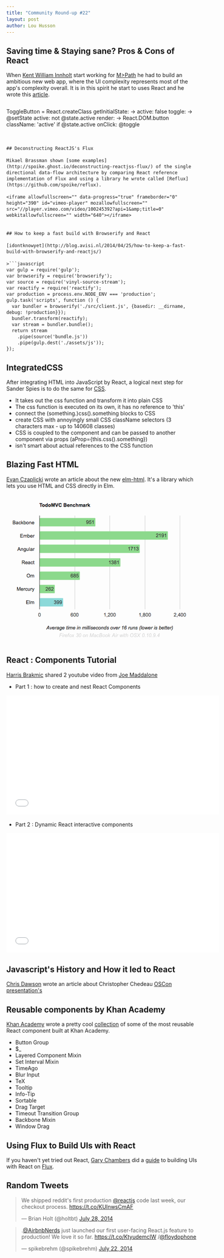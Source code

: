 ```yaml
---
title: "Community Round-up #22"
layout: post
author: Lou Husson
---
```


## Saving time & Staying sane? Pros & Cons of React
When [Kent William Innholt](http://http://kentwilliam.com/) start working for [M>Path](http://mpath.com/) he had to build an ambitious new web app, where the UI complexity represents most of the app's complexity overall. It is in this spirit he start to uses React and he wrote this  [article](http://kentwilliam.com/articles/saving-time-staying-sane-pros-cons-of-react-js). 


>```javascript
ToggleButton = React.createClass
  getInitialState: -> 
    active: false
  toggle: ->
    @setState active: not @state.active
  render: ->
    React.DOM.button
      className: 'active' if @state.active 
      onClick: @toggle
```


## Deconstructing ReactJS's Flux

Mikael Brassman shown [some examples](http://spoike.ghost.io/deconstructing-reactjss-flux/) of the single directional data-flow architecture by comparing React reference implementation of Flux and using a library he wrote called [Reflux](https://github.com/spoike/reflux).

<iframe allowfullscreen="" data-progress="true" frameborder="0" height="390" id="vimeo-player" mozallowfullscreen="" src="//player.vimeo.com/video/100245392?api=1&amp;title=0" webkitallowfullscreen="" width="640"></iframe>


## How to keep a fast build with Browserify and React

[idontknowyet](http://blog.avisi.nl/2014/04/25/how-to-keep-a-fast-build-with-browserify-and-reactjs/)

>```javascript
var gulp = require('gulp');
var browserify = require('browserify');
var source = require('vinyl-source-stream');
var reactify = require('reactify');
var production = process.env.NODE_ENV === 'production';
gulp.task('scripts', function () {
  var bundler = browserify('./src/client.js', {basedir: __dirname, debug: !production}});
  bundler.transform(reactify);
  var stream = bundler.bundle();
  return stream
    .pipe(source('bundle.js'))
    .pipe(gulp.dest('./assets/js'));
});
```


## IntegratedCSS

After integrating HTML into JavaScript by React, a logical next step for Sander Spies is to do the same for [CSS](https://github.com/SanderSpies/IntegratedCSS).

>
- It takes out the css function and transform it into plain CSS
- The css function is executed on its own, it has no reference to 'this'
- connect the (something.)css().something blocks to CSS
- create CSS with annoyingly small CSS className selectors (3 characters max - up to 140608 classes)
- CSS is coupled to the component and can be passed to another component via props (aProp={this.css().something})
- isn't smart about actual references to the CSS function


## Blazing Fast HTML

[Evan Czaplicki](http://evan.czaplicki.us) wrote an article about the new [elm-html](https://github.com/evancz/elm-html). It's a library which lets you use HTML and CSS directly in Elm.

[![](/img/sampleResults.png)](http://elm-lang.org/diagrams/sampleResults.png)

## React : Components Tutorial

[Harris Brakmic](https://twitter.com/brakmic/status/490910003650633728) shared 2 youtube video from [Joe Maddalone](http://www.joemaddalone.com/)

- Part 1 : how to create and nest React Components
<iframe width="560" height="315" src="//www.youtube.com/embed/rFvZydtmsxM" frameborder="0" allowfullscreen></iframe>

- Part 2 : Dynamic React interactive components
<iframe width="560" height="315" src="//www.youtube.com/embed/5yvFLrt7N8M" frameborder="0" allowfullscreen></iframe>

## Javascript's History and How it led to React
[Chris Dawson](https://github.com/xrd) wrote an article about Christopher Chedeau [OSCon presentation's](http://www.oscon.com/oscon2014/public/schedule/speaker/133198)

## Reusable components by Khan Academy
[Khan Academy](https://www.khanacademy.org/) wrote a pretty cool [collection](http://khan.github.io/react-components/) of some of the most reusable React component built at Khan Academy.

> 
- Button Group
- $_
- Layered Component Mixin
- Set Interval Mixin
- TimeAgo
- Blur Input
- TeX
- Tooltip
- Info-Tip
- Sortable
- Drag Target
- Timeout Transition Group
- Backbone Mixin
- Window Drag


## Using Flux to Build UIs with React

If you haven't yet tried out React, [Gary Chambers](https://twitter.com/garychambers108) did a [guide](https://medium.com/@garychambers108/flux-in-practice-ec08daa9041a) to building UIs with React on [Flux](http://facebook.github.io/flux/).



## Random Tweets
<blockquote class="twitter-tweet" lang="en"><p>We shipped reddit&#39;s first production <a href="https://twitter.com/reactjs">@reactjs</a> code last week, our checkout process.&#10;&#10;<a href="https://t.co/KUInwsCmAF">https://t.co/KUInwsCmAF</a></p>&mdash; Brian Holt (@holtbt) <a href="https://twitter.com/holtbt/statuses/493852312604254208">July 28, 2014</a></blockquote>
<blockquote class="twitter-tweet" lang="en"><p>.<a href="https://twitter.com/AirbnbNerds">@AirbnbNerds</a> just launched our first user-facing React.js feature to production! We love it so far. <a href="https://t.co/KtyudemcIW">https://t.co/KtyudemcIW</a> /<a href="https://twitter.com/floydophone">@floydophone</a></p>&mdash; spikebrehm (@spikebrehm) <a href="https://twitter.com/spikebrehm/statuses/491645223643013121">July 22, 2014</a></blockquote>

